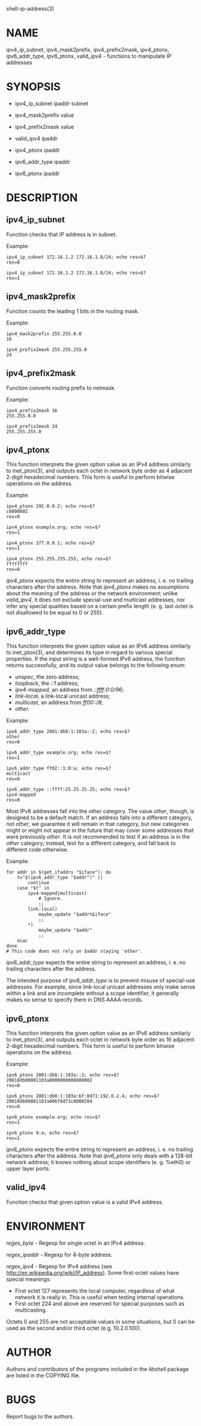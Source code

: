 shell-ip-address(3)

# NAME

ipv4_ip_subnet, ipv4_mask2prefix, ipv4_prefix2mask, ipv4_ptonx, ipv6_addr_type, ipv6_ptonx, valid_ipv4 - functions to manipulate IP addresses

# SYNOPSIS

- ipv4_ip_subnet ipaddr subnet
- ipv4_mask2prefix value
- ipv4_prefix2mask value
- valid_ipv4 ipaddr
- ipv4_ptonx ipaddr

- ipv6_addr_type ipaddr
- ipv6_ptonx ipaddr

# DESCRIPTION

## ipv4_ip_subnet
Function checks that IP address is in subnet.

Example:
```
ipv4_ip_subnet 172.16.1.2 172.16.1.0/24; echo res=$?
res=0

ipv4_ip_subnet 172.16.3.2 172.16.1.0/24; echo res=$?
res=1
```

## ipv4_mask2prefix
Function counts the leading 1 bits in the routing mask.

Example:
```
ipv4_mask2prefix 255.255.0.0
16

ipv4_prefix2mask 255.255.255.0
24
```

## ipv4_prefix2mask
Function converts routing prefix to netmask.

Example:
```
ipv4_prefix2mask 16
255.255.0.0

ipv4_prefix2mask 24
255.255.255.0
```

## ipv4_ptonx
This function interprets the given option value as an IPv4 address similarly to inet_pton(3), and outputs each octet in network byte order as 4 adjacent 2-digit hexadecimal numbers.
This form is useful to perform bitwise operations on the address.

Example:
```
ipv4_ptonx 192.0.0.2; echo res=$?
c0000002
res=0

ipv4_ptonx example.org; echo res=$?
res=1

ipv4_ptonx 377.0.0.1; echo res=$?
res=1

ipv4_ptonx 255.255.255.255; echo res=$?
ffffffff
res=0
```

*ipv4_ptonx* expects the entire string to represent an address, i. e. no trailing characters after the address.
Note that *ipv4_ptonx* makes no assumptions about the meaning of the address or the network environment; unlike *valid_ipv4*, it does not exclude special-use and multicast addresses, nor infer any special qualities based on a certain prefix length (e. g. last octet is not disallowed to be equal to 0 or 255).

## ipv6_addr_type
This function interprets the given option value as an IPv6 address similarly to inet_pton(3), and determines its type in regard to various special properties. If the input string is a well-formed IPv6 address, the function returns successfully, and its output value belongs to the following enum:
- *unspec*, the zero address;
- *loopback*, the *::1* address;
- *ipv4-mapped*, an address from *::ffff:0:0/96*;
- *link-local*, a link-local unicast address;
- *multicast*, an address from *ff00::/8*;
- *other*.

Example:
```
ipv6_addr_type 2001:db8:1:103a::2; echo res=$?
other
res=0

ipv6_addr_type example.org; echo res=$?
res=1

ipv6_addr_type ff02::1:0:a; echo res=$?
multicast
res=0

ipv6_addr_type ::ffff:25.25.25.25; echo res=$?
ipv4-mapped
res=0
```

Most IPv6 addresses fall into the *other* category. The value *other*, though, is designed to be a default match.
If an address falls into a different category, not *other*, we guarantee it will remain in that category, but new categories might or might not appear in the future that may cover some addresses that were previously *other*.
It is not recommended to test if an address is in the *other* category; instead, test for a different category, and fall back to different code otherwise.

Example:
```
for addr in $(get_ifaddrs "$iface"); do
	t="$(ipv6_addr_type "$addr")" ||
		continue
	case "$t" in
		ipv4-mapped|multicast)
			# Ignore.
			;;
		link-local)
			maybe_update "$addr%$iface"
			;;
		*)
			maybe_update "$addr"
			;;
	esac
done
# This code does not rely on $addr staying 'other'.
```

*ipv6_addr_type* expects the entire string to represent an address, i. e. no trailing characters after the address.

The intended purpose of *ipv6_addr_type* is to prevent misuse of special-use addresses.
For example, since link-local unicast addresses only make sense within a link and are incomplete without a scope identifier, it generally makes no sense to specify them in DNS AAAA records.

## ipv6_ptonx
This function interprets the given option value as an IPv6 address similarly to inet_pton(3), and outputs each octet in network byte order as 16 adjacent 2-digit hexadecimal numbers.
This form is useful to perform bitwise operations on the address.

Example:
```
ipv6_ptonx 2001:db8:1:103a::2; echo res=$?
20010db80001103a0000000000000002
res=0

ipv6_ptonx 2001:db8:1:103a:6f:8d71:192.0.2.4; echo res=$?
20010db80001103a006f8d71c0000204
res=0

ipv6_ptonx example.org; echo res=$?
res=1

ipv6_ptonx 9:a; echo res=$?
res=1
```

*ipv6_ptonx* expects the entire string to represent an address, i. e. no trailing characters after the address.
Note that *ipv6_ptonx* only deals with a 128-bit network address; it knows nothing about scope identifiers (e. g. %eth0) or upper layer ports.

## valid_ipv4
Function checks that given option value is a valid IPv4 address.

# ENVIRONMENT

*regex_byte* - Regexp for single octet in an IPv4 address.

*regex_ipaddr* - Regexp for 4-byte address.

*regex_ipv4* - Regexp for IPv4 address (see <http://en.wikipedia.org/wiki/IP_address>). Some first-octet
values have special meanings:

- First octet 127 represents the local computer, regardless of what network it is really in.
  This is useful when testing internal operations.
- First octet 224 and above are reserved for special purposes such as multicasting.

Octets 0 and 255 are not acceptable values in some situations, but 0 can be used as the second
and/or third octet (e.g. 10.2.0.100).

# AUTHOR
Authors and contributors of the programs included in the *libshell* package are listed
in the COPYING file.

# BUGS
Report bugs to the authors.

